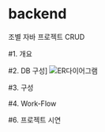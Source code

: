 # backend
조별 자바 프로젝트 CRUD

#1. 개요

#2. DB 구성]
<img srd="https://github.com/sujeong-github/backend/assets/131344364/a3d03e06-6084-4fc9-ad5d-9efc8081dfb6" alt="ER다이어그램">

#3. 구성

#4. Work-Flow

#6. 프로젝트 시연

